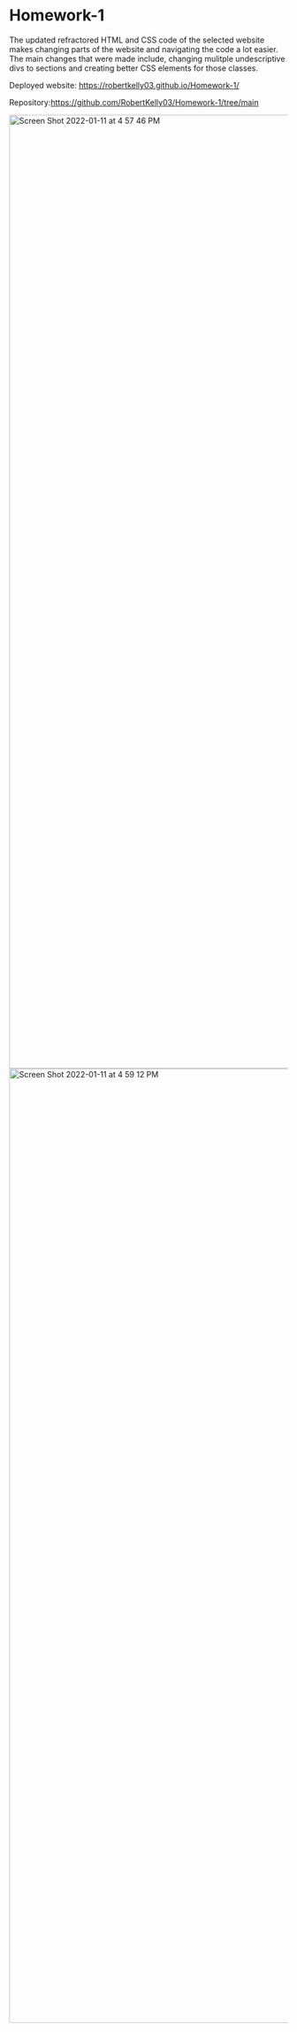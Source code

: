 # Homework-1

The updated refractored HTML and CSS code of the selected website makes changing parts of the website and navigating the code a lot easier. The main changes that were made include, changing mulitple undescriptive divs to sections and creating better CSS elements for those classes. 


Deployed website: https://robertkelly03.github.io/Homework-1/

Repository:https://github.com/RobertKelly03/Homework-1/tree/main



<img width="1725" alt="Screen Shot 2022-01-11 at 4 57 46 PM" src="https://user-images.githubusercontent.com/55413812/149045053-879786a9-81ba-4978-9820-f8b96e045eb0.png">
<img width="1726" alt="Screen Shot 2022-01-11 at 4 59 12 PM" src="https://user-images.githubusercontent.com/55413812/149045111-5c20cf25-0c27-46cf-918f-3647648d56b0.png">
